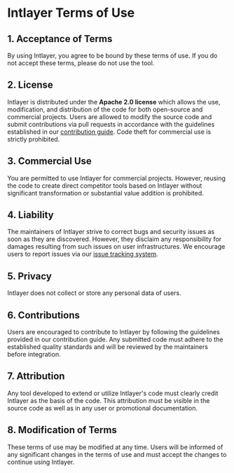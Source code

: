 # Intlayer Terms of Use

## 1. Acceptance of Terms

By using Intlayer, you agree to be bound by these terms of use. If you do not accept these terms, please do not use the tool.

## 2. License

Intlayer is distributed under the **Apache 2.0 license** which allows the use, modification, and distribution of the code for both open-source and commercial projects. Users are allowed to modify the source code and submit contributions via pull requests in accordance with the guidelines established in our [contribution guide](https://github.com/aymericzip/intlayer/blob/main/CONTRIBUTING.md). Code theft for commercial use is strictly prohibited.

## 3. Commercial Use

You are permitted to use Intlayer for commercial projects. However, reusing the code to create direct competitor tools based on Intlayer without significant transformation or substantial value addition is prohibited.

## 4. Liability

The maintainers of Intlayer strive to correct bugs and security issues as soon as they are discovered. However, they disclaim any responsibility for damages resulting from such issues on user infrastructures. We encourage users to report issues via our [issue tracking system](https://github.com/aymericzip/intlayer/issues).

## 5. Privacy

Intlayer does not collect or store any personal data of users.

## 6. Contributions

Users are encouraged to contribute to Intlayer by following the guidelines provided in our contribution guide. Any submitted code must adhere to the established quality standards and will be reviewed by the maintainers before integration.

## 7. Attribution

Any tool developed to extend or utilize Intlayer's code must clearly credit Intlayer as the basis of the code. This attribution must be visible in the source code as well as in any user or promotional documentation.

## 8. Modification of Terms

These terms of use may be modified at any time. Users will be informed of any significant changes in the terms of use and must accept the changes to continue using Intlayer.
